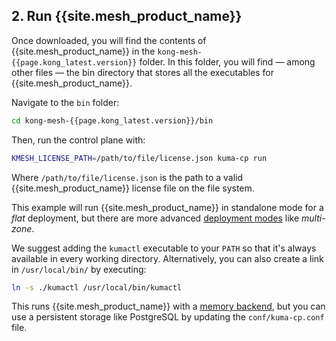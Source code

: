 <!-- Shared between Mesh installation topics: Ubuntu, Amazon Linux, RedHat, Debian, MacOS, CentOS -->
## 2. Run {{site.mesh_product_name}}

Once downloaded, you will find the contents of {{site.mesh_product_name}} in the `kong-mesh-{{page.kong_latest.version}}` folder. In this folder, you will find &mdash; among other files &mdash; the bin directory that stores all the executables for {{site.mesh_product_name}}.

Navigate to the `bin` folder:

```sh
cd kong-mesh-{{page.kong_latest.version}}/bin
```

Then, run the control plane with:

```sh
KMESH_LICENSE_PATH=/path/to/file/license.json kuma-cp run
```

Where `/path/to/file/license.json` is the path to a valid
{{site.mesh_product_name}} license file on the file system.

This example will run {{site.mesh_product_name}} in standalone mode for a _flat_
deployment, but there are more advanced [deployment modes](https://kuma.io/docs/latest/introduction/deployments/)
like _multi-zone_.

We suggest adding the `kumactl` executable to your `PATH` so that it's always
available in every working directory. Alternatively, you can also create a link
in `/usr/local/bin/` by executing:

```sh
ln -s ./kumactl /usr/local/bin/kumactl
```

This runs {{site.mesh_product_name}} with a [memory backend](https://kuma.io/docs/latest/explore/backends/), 
but you can use a persistent storage like PostgreSQL by updating the `conf/kuma-cp.conf` file.
